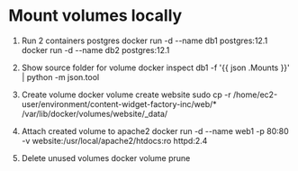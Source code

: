 # Mount volumes locally

1. Run 2 containers postgres
docker run -d --name db1 postgres:12.1
docker run -d --name db2 postgres:12.1

2. Show source folder for volume
docker inspect db1 -f '{{ json .Mounts }}' | python -m json.tool

3. Create volume
docker volume create website
sudo cp -r /home/ec2-user/environment/content-widget-factory-inc/web/* /var/lib/docker/volumes/website/_data/

4. Attach created volume to apache2
docker run -d --name web1 -p 80:80 -v website:/usr/local/apache2/htdocs:ro httpd:2.4

5. Delete unused volumes
docker volume prune